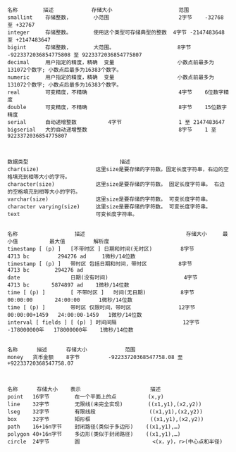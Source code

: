     名称	      描述	        存储大小	                 范围
    smallint	存储整数，       小范围	                     2字节	-32768 至 +32767
    integer	    存储整数。       使用这个类型可存储典型的整数	4字节	-2147483648 至 +2147483647
    bigint	    存储整数，       大范围。	                8字节	-9223372036854775808 至 9223372036854775807
    decimal	    用户指定的精度，精确	变量	                  小数点前最多为131072个数字; 小数点后最多为16383个数字。
    numeric	    用户指定的精度，精确	变量	                  小数点前最多为131072个数字; 小数点后最多为16383个数字。
    real	    可变精度，不精确	                         4字节	6位数字精度
    double	    可变精度，不精确	                         8字节	15位数字精度
    serial	    自动递增整数	        4字节	                 1 至 2147483647
    bigserial	大的自动递增整数	                         8字节	1 至 9223372036854775807



    数据类型	                         描述
    char(size)	                这里size是要存储的字符数。固定长度字符串，右边的空格填充到相等大小的字符。
    character(size)	            这里size是要存储的字符数。 固定长度字符串。 右边的空格填充到相等大小的字符。
    varchar(size)	            这里size是要存储的字符数。 可变长度字符串。
    character varying(size)	    这里size是要存储的字符数。 可变长度字符串。
    text	                    可变长度字符串。


    名称                  描述	                              存储大小	   最小值	        最大值	        解析度
    timestamp [ (p) ]   [不带时区 ]	日期和时间(无时区)	       8字节	      4713 bc	      294276 ad	    1微秒/14位数
    timestamp [ (p) ]   带时区	包括日期和时间，带时区	         8字节	     4713 bc	    294276 ad	
    date	            日期(没有时间)	                    4字节	        4713 bc	      5874897 ad	1微秒/14位数
    time [ (p) ]        [ 不带时区 ]   时间(无日期)	         8字节	     00:00:00	    24:00:00	  1微秒/14位数
    time [ (p) ]        带时区	仅限时间，带时区	           12字节	    00:00:00+1459	24:00:00-1459	1微秒/14位数
    interval [ fields ] [ (p) ]	时间间隔                   	 12字节	    -178000000年	  178000000年	1微秒/14位数


    名称	    描述  	存储大小	        范围
    money	货币金额	8字节     	-92233720368547758.08 至 +92233720368547758.07



    名称	    存储大小	表示                  	描述
    point	16字节	    在一个平面上的点	      (x,y)
    line	32字节	    无限线(未完全实现)	      ((x1,y1),(x2,y2))
    lseg	32字节	    有限线段	             ((x1,y1),(x2,y2))
    box	    32字节	    矩形框	                  ((x1,y1),(x2,y2))
    path	16+16n字节	封闭路径(类似于多边形)	((x1,y1),…)
    polygon	40+16n字节	多边形(类似于封闭路径)	((x1,y1),…)
    circle	24字节	    圆	                    <(x，y)，r>(中心点和半径)